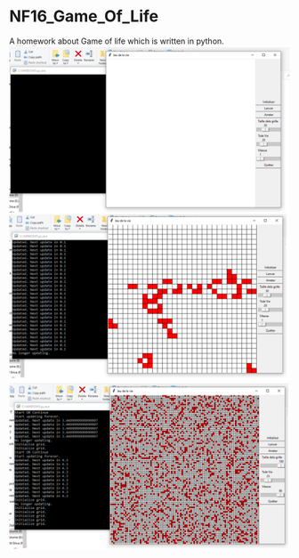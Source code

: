 # NF16_Game_Of_Life
A homework about Game of life which is written in python.
![alt text](Images/1.png)
![alt text](Images/4.png)
![alt text](Images/8.png)
